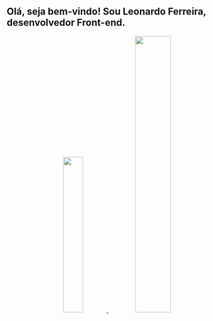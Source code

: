 ## Olá, seja bem-vindo! Sou Leonardo Ferreira, desenvolvedor Front-end.
<div align="center">
  <a href="https://github.com/ferreira-leonardo">
  <img height="30%" src="https://github-readme-stats.vercel.app/api?username=ferreira-leonardo&show_icons=true&theme=dark&include_all_commits=true&count_private=true"/>
  <img height="40%" src="https://github-readme-stats.vercel.app/api/top-langs/?username=ferreira-leonardo&layout=compact&langs_count=7&theme=dark"/>
</div>
